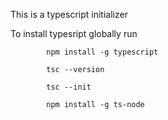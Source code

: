             
This is a typescript  initializer

To install typesript globally run 

            npm install -g typescript

            tsc --version

            tsc --init

            npm install -g ts-node
